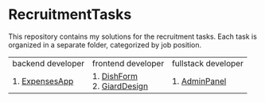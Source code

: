 # RecruitmentTasks
This repository contains my solutions for the recruitment tasks. Each task is organized in a separate folder, categorized by job position.

<table>
  <tr>
    <td align="center">backend developer</td>
    <td align="center">frontend developer</td>
    <td align="center">fullstack developer</td>
  </tr>
  <tr>
    <td>
      1. 
      <a href="https://github.com/SzymCode/RecruitmentTasks/tree/main/backend%20developer/ExpensesApp">	
        ExpensesApp
      </a>	
    </td>
    <td> 
      1.
      <a href="https://github.com/SzymCode/RecruitmentTasks/tree/main/frontend%20developer/DishForm">
        DishForm
      </a> <br/>
      2.  
      <a href="https://github.com/SzymCode/RecruitmentTasks/tree/main/frontend%20developer/GiardDesign">
        GiardDesign
      </a>  
    </td>
    <td>
      1. 
      <a href="https://github.com/SzymCode/RecruitmentTasks/tree/main/fullstack%20developer/AdminPanel">	
        AdminPanel
      </a> <br/>
    </td>
  </tr>
</table>
